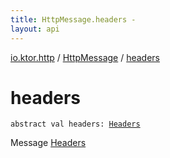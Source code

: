 ```yaml
---
title: HttpMessage.headers - 
layout: api
---
```


<div class='api-docs-breadcrumbs'><a href="../index.html">io.ktor.http</a> / <a href="index.html">HttpMessage</a> / <a href="./headers.html">headers</a></div>

# headers

<div class="signature"><code><span class="keyword">abstract</span> <span class="keyword">val </span><span class="identifier">headers</span><span class="symbol">: </span><a href="../-headers/index.html"><span class="identifier">Headers</span></a></code></div>

Message <a href="../-headers/index.html">Headers</a>

